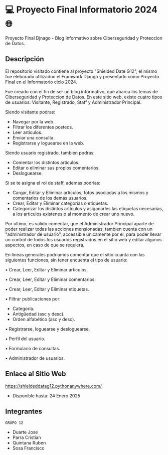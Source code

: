 # 💻 Proyecto Final Informatorio 2024 🌐

Proyecto Final Djnago - Blog Informativo sobre Ciberseguridad y Proteccion de Datos.

## Descripción

El repositorio visitado contiene al proyecto "Shielded Date G12", el mismo fue eleborado utilizadon el Framwork Django y presentado como Proyecto Final en el Informatorio ciclo 2024.

Fue creado con el fin de ser un blog informativo, que abarca los temas de Ciberseguridad y Proteccion de Datos. En este sitio web, existe cuatro tipos de usuarios: Visitante, Registrado, Staff y Administrador Principal.

Siendo visitante podras:
- Navegar por la web.
- Filtrar los diferentes posteos.
- Leer artículos.
- Enviar una consulta.
- Registrarse y loguearse en la web.

Siendo usuario registrado, tambien podras:
 - Comentar los distintos artículos.
 - Editar o eliminar sus propios comentarios.
 - Desloguearse.

Si se te asigna el rol de staff, ademas podrias: 
 - Cargar, Editar y Eliminar artículos, fotos asociadas a los mismos y comentarios de los demás usuarios.
 - Crear, Editar y Eliminar categorias o etiquetas.
 - Categorizar los distintos artículos y asiganarles las etiquetas necesarias, a los articulos existenes o al momento de crear uno nuevo.

Por ultimo, es valido comentar, que el Administrador Principal aparte de poder realizar todas las acciones mensionadas, tambien cuenta con un "administrador de usuario", accessible unicamente por el, para poder llevar un control de todos los usuarios registrados en el sitio web y editar algunos aspectos, en caso de que se requiera.

En lineas generales podriamos comentar que el sitio cuanta con las siguientes funciones, sin tener encuenta el tipo de usuario:

 • Crear, Leer, Editar y Eliminar artículos.
 
 • Crear, Leer, Editar y Eliminar comentarios.
 
 • Crear, Leer, Editar y Eliminar etiquetas.
 
 • Filtrar publicaciones por:
  - Categoría.
  - Antigüedad (asc y desc).
  - Orden alfabético (asc y desc).
    
 • Registrarse, loguearse y desloguearse.

 • Perfil del usuario.
 
 • Formulario de consultas.
 
 • Administrador de usuarios.


## Enlace al Sitio Web
https://shieldeddatag12.pythonanywhere.com/

 - Disponible hasta: 24 Enero 2025


## Integrantes

    GRUPO 12
- Duarte Jose
- Parra Cristian
- Quintana Ruben
- Sosa Francisco
